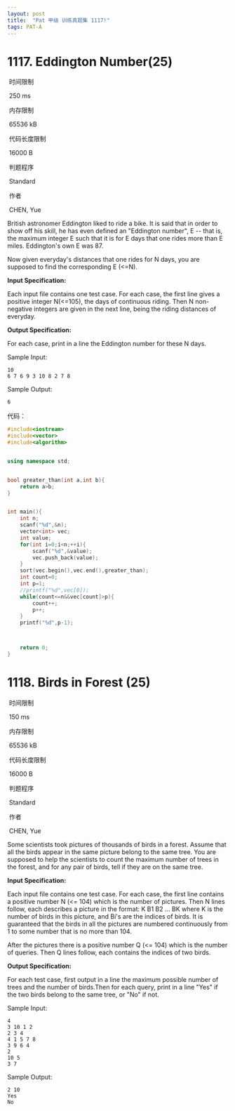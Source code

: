 ```yaml
---
layout: post
title:  "Pat 甲级 训练真题集 1117!"
tags: PAT-A
---
```

# 1117. Eddington Number(25)

​    时间限制  

​    250 ms

​    内存限制  

​    65536 kB

​    代码长度限制  

​    16000 B

​      判题程序    

​      Standard    

​      作者    

​      CHEN, Yue

British astronomer Eddington liked to ride a bike.  It is said that in order to show off his skill, he has even defined an "Eddington number", E -- that is, the maximum integer E such that it is for E days that one rides more than E miles.  Eddington's own E was 87.

Now given everyday's distances that one rides for N days, you are supposed to find the corresponding E (<=N).

**Input Specification:**

Each input file contains one test case.  For each case, the first line gives a positive integer N(<=105), the days of continuous riding.  Then N non-negative integers are given in the next line, being the riding distances of everyday.

**Output Specification:**

For each case, print in a line the Eddington number for these N days.

Sample Input:

```
10
6 7 6 9 3 10 8 2 7 8

```

Sample Output:

```
6
```

代码：

```c++
#include<iostream>
#include<vector>
#include<algorithm>


using namespace std;


bool greater_than(int a,int b){
	return a>b;
}


int main(){
	int n;
	scanf("%d",&n);
	vector<int> vec;
	int value;
	for(int i=0;i<n;++i){
		scanf("%d",&value);
		vec.push_back(value);
	}
	sort(vec.begin(),vec.end(),greater_than);
	int count=0;
	int p=1;
	//printf("%d",vec[0]);
	while(count<=n&&vec[count]>p){
		count++;
		p++;
	}
	printf("%d",p-1);



	return 0;
}
```
# 1118. Birds in Forest (25)

​    时间限制  

​    150 ms

​    内存限制  

​    65536 kB

​    代码长度限制  

​    16000 B

​      判题程序    

​      Standard    

​      作者    

​      CHEN, Yue

Some scientists took pictures of thousands of birds in a forest.  Assume that all the birds appear in the same picture belong to the same tree.  You are supposed to help the scientists to count the maximum number of trees in the forest, and for any pair of birds, tell if they are on the same tree.

**Input Specification:**

Each input file contains one test case.  For each case, the first line contains a positive number N (<= 104) which is the number of pictures.  Then N lines follow, each describes a picture in the format:
K B1 B2 ... BK
where K is the number of birds in this picture, and Bi's are the indices
 of birds.  It is guaranteed that the birds in all the pictures are 
numbered continuously from 1 to some number that is no more than 104.

After the pictures there is a positive number Q (<= 104) which is the number of queries.  Then Q lines follow, each contains the indices of two birds.

**Output Specification:**

For each test case, first output in a line the maximum possible number of trees and the number of birds.Then for each query, print in a line "Yes" if the two birds belong to the same tree, or "No" if not.

Sample Input:

```
4
3 10 1 2
2 3 4
4 1 5 7 8
3 9 6 4
2
10 5
3 7

```

Sample Output:

```
2 10
Yes
No
```

